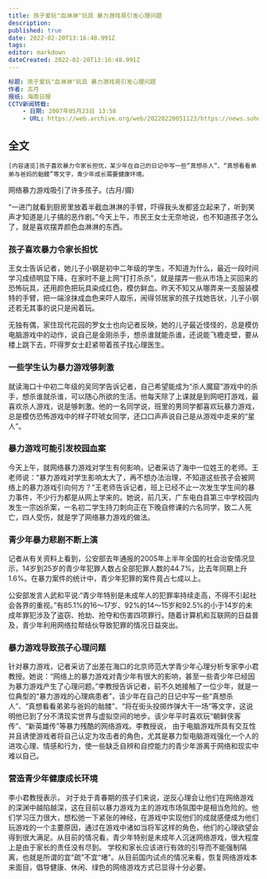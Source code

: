 ```yaml
---
title: 孩子爱玩"血淋淋"玩具 暴力游戏易引发心理问题
description:
published: true
date: 2022-02-20T13:16:48.991Z
tags:
editor: markdown
dateCreated: 2022-02-20T13:16:48.991Z
---
```


```YAML
标题: 孩子爱玩"血淋淋"玩具 暴力游戏易引发心理问题
作者: 古月
报纸: 海南日报
CCTV新闻转载:
    - 日期: 2007年05月23日 13:58
    - URL: https://web.archive.org/web/20220220051123/https://news.sohu.com/20061212/n246991278.shtml
```

## 全文

    [内容速览]孩子喜欢暴力令家长担忧，某少年在自己的日记中写一些“真想杀人”、“真想看看弟弟与爸妈的骷髅”等文字，青少年成长需要健康环境。

网络暴力游戏吸引了许多孩子。(古月/摄)

“一进门就看到厨房里放着半截血淋淋的手臂，吓得我头发都竖立起来了，听到笑声才知道是儿子搞的恶作剧。”今天上午，市民王女士无奈地说，也不知道孩子怎么了，就是喜欢摆弄颜色血淋淋的东西。

### 孩子喜欢暴力令家长担忧

王女士告诉记者，她儿子小钢是初中二年级的学生，不知道为什么，最近一段时间学习成绩明显下降，在家时不是上网“打打杀杀”，就是摆弄一些从市场上买回来的恐怖玩具，还用颜色把玩具染成红色，模仿鲜血。昨天不知又从哪弄来一支服装模特的手臂，把一端涂抹成血色来吓人取乐，闹得邻居家的孩子找她告状，儿子小钢还若无其事的说只是闹着玩。

无独有偶，家住现代花园的罗女士也向记者反映，她的儿子最近怪怪的，总是模仿电脑游戏中的动作，说自己是金刚杀手，想杀谁就能杀谁，还说能飞檐走壁，要从楼上跳下去，吓得罗女士赶紧带着孩子找心理医生。

### 一些学生认为暴力游戏够刺激

就读海口十中初二年级的吴同学告诉记者，自己希望能成为“杀人魔窟”游戏中的杀手，想杀谁就杀谁，可以随心所欲的生活。他每天除了上课就是到网吧打游戏，最喜欢杀人游戏，说是够刺激。他的一名同学说，班里的男同学都喜欢玩暴力游戏，总是模仿恐怖游戏中的样子吓唬女同学，还口口声声说自己是从游戏中走来的“星人”。

### 暴力游戏可能引发校园血案

今天上午，就网络暴力游戏对学生有何影响，记者采访了海中一位姓王的老师。王老师说：“暴力游戏对学生影响太大了，再不想办法治理，不知道这些孩子会被网络上的暴力游戏引向何方？”王老师告诉记者，班上已经不止一次发生学生间的暴力事件，不少行为都是从网上学来的。她说，前几天，广东电白县第三中学校园内发生一宗凶杀案，一名初二学生持刀刺向正在下晚自修课的六名同学，致二人死亡，四人受伤，就是学了网络暴力游戏的做法。

### 青少年暴力悲剧不断上演

记者从有关资料上看到，公安部去年通报的2005年上半年全国的社会治安情况显示，14岁到25岁的青少年犯罪人数占全部犯罪人数的44.7%，比去年同期上升1.6%。在暴力案件的统计中，青少年犯罪的案件竟占七成以上。

公安部发言人武和平说:“青少年特别是未成年人的犯罪率持续走高，不得不引起社会各界的重视。”有85.1%的16～17岁、92%的14～15岁和92.5%的小于14岁的未成年罪犯涉及了盗窃、抢劫、抢夺和伤害四项罪行。随着计算机和互联网的日益普及，青少年利用网络拉帮结伙导致犯罪的情况日益突出。

### 暴力游戏导致孩子心理问题

针对暴力游戏，记者采访了出差在海口的北京师范大学青少年心理分析专家李小君教授。她说：“网络上的暴力游戏对青少年有很大的影响，甚至一些青少年已经因为暴力游戏产生了心理问题。”李教授告诉记者，前不久她接触了一位少年，就是一位典型的“暴力游戏的心理病患者”，该少年在自己的日记中写一些“真想杀人”、“真想看看弟弟与爸妈的骷髅”、“将在街头投掷炸弹大干一场”等文字，这说明他已到了分不清现实世界与虚拟空间的地步。该少年平时喜欢玩“朝鲜侠客传”、“新英雄传”等暴力残酷的网络游戏。李教授说， 由于电脑游戏所具有交互性并且诱使游戏者将自己认定为攻击者的角色，尤其是暴力型电脑游戏强化一个人的进攻心理、情感和行为，使一些缺乏自辨和自控能力的青少年游离于网络和现实中难以自己。

### 营造青少年健康成长环境

李小君教授表示， 对于处于青春期的孩子们来说，逆反心理会让他们在网络游戏的深渊中越陷越深，这在目前以暴力游戏为主的游戏市场氛围中是相当危险的。他们学习压力很大，想松弛一下紧张的神经，在游戏中实现他们的成就感便成为他们玩游戏的一个主要原因，通过在游戏中诸如当将军这样的角色，他们的心理欲望会得到很大满足。从目前的情况看，青少年特别是未成年人沉迷网络游戏，很大程度上是由于家长的责任没有尽到。 学校和家长应该进行有效的引导而不能强制隔离，也就是所谓的宜“疏”不宜“堵”。从目前国内试点的情况来看，恢复网络游戏本来面目，倡导健康、休闲、绿色的网络游戏方式已显得十分必要。 
